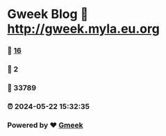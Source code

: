 # Gweek Blog :link: http://gweek.myla.eu.org 
### :page_facing_up: [16](http://gweek.myla.eu.org/tag.html) 
### :speech_balloon: 2 
### :hibiscus: 33789 
### :alarm_clock: 2024-05-22 15:32:35 
### Powered by :heart: [Gmeek](https://github.com/Meekdai/Gmeek)
